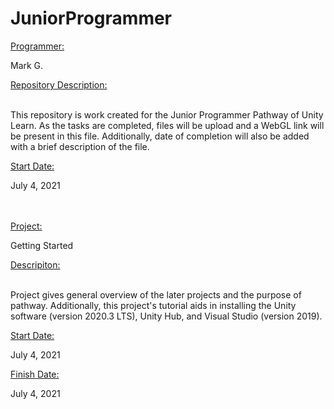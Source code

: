 # JuniorProgrammer

<p style="text-decoration:underline;">Programmer:</p> Mark G. <br />
<p style="text-decoration:underline;">Repository Description:</p> <br />
This repository is work created for the Junior Programmer Pathway of Unity Learn. As the tasks are completed, files will be upload and a WebGL link will be present in this file. Additionally, date of completion will also be added with a brief description of the file. <br />
<p style="text-decoration:underline;">Start Date:</p> July 4, 2021 <br />
<br />
<br />
<p style="text-decoration:underline;">Project:</p> Getting Started <br />
<p style="text-decoration:underline;">Descripiton:</p> <br />
Project gives general overview of the later projects and the purpose of pathway. Additionally, this project's tutorial aids in installing the Unity software (version 2020.3 LTS), Unity Hub, and Visual Studio (version 2019). <br />
<p style="text-decoration:underline;">Start Date:</p> July 4, 2021 <br />
<p style="text-decoration:underline;">Finish Date:</p> July 4, 2021 <br />

